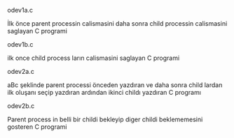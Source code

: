 odev1a.c

İlk önce parent processin calismasini daha sonra child processin calismasini saglayan C programi

odev1b.c

ilk once child process ların calismasini saglayan C programi 

odev2a.c

aBc şeklinde parent processi önceden yazdıran ve daha sonra child lardan ilk oluşanı seçip yazdıran
ardından ikinci childı yazdıran C programı

odev2b.c

Parent process in belli bir childi bekleyip diger childi beklememesini gosteren C programi 
